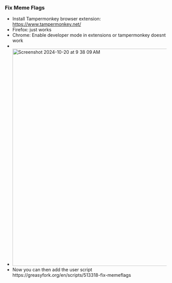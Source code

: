 <h3>Fix Meme Flags</h3>
<ul>
  <li>Install Tampermonkey browser extension: <a href="https://www.tampermonkey.net/">https://www.tampermonkey.net/</a></li>
  <li>Firefox: just works</li>
  <li>Chrome: Enable developer mode in extensions or tampermonkey doesnt work<li>
  <li><img width="678" alt="Screenshot 2024-10-20 at 9 38 09 AM" src="https://github.com/user-attachments/assets/1a3d3bfb-7ea7-4544-8228-7b8d546822be">
  <li>Now you can then add the user script https://greasyfork.org/en/scripts/513318-fix-memeflags</li>
</ul>
